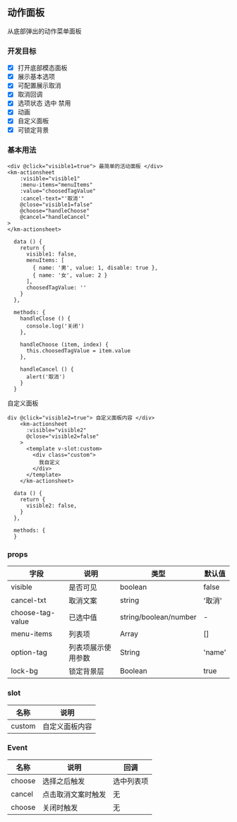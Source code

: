 ## 动作面板
从底部弹出的动作菜单面板
### 开发目标
- [x] 打开底部模态面板
- [x] 展示基本选项
- [x] 可配置展示取消
- [x] 取消回调
- [x] 选项状态 选中 禁用
- [x] 动画
- [x] 自定义面板
- [x] 可锁定背景

### 基本用法
```
<div @click="visible1=true"> 最简单的活动面板 </div>
<km-actionsheet
    :visible="visible1"
    :menu-items="menuItems"
    :value="choosedTagValue"
    :cancel-text="'取消'"
    @close="visible1=false"
    @choose="handleChoose"
    @cancel="handleCancel"
>
</km-actionsheet>
```
```
  data () {
    return {
      visible1: false,
      menuItems: [
        { name: '男', value: 1, disable: true },
        { name: '女', value: 2 }
      ],
      choosedTagValue: ''
    }
  },
  
  methods: {
    handleClose () {
      console.log('关闭')
    },

    handleChoose (item, index) {
      this.choosedTagValue = item.value
    },

    handleCancel () {
      alert('取消')
    }
  }
```
自定义面板
```
div @click="visible2=true"> 自定义面板内容 </div>
    <km-actionsheet
      :visible="visible2"
      @close="visible2=false"
    >
      <template v-slot:custom>
        <div class="custom">
          我自定义
        </div>
      </template>
    </km-actionsheet>
```
```
  data () {
    return {
      visible2: false,
    }
  },
  
  methods: {
  }
```
### props
| 字段             | 说明               | 类型                  | 默认值 |
| ---------------- | ------------------ | --------------------- | ------ |
| visible          | 是否可见           | boolean               | false  |
| cancel-txt       | 取消文案           | string                | '取消' |
| choose-tag-value | 已选中值           | string/boolean/number |    -   |
| menu-items       | 列表项             | Array                 | []     |
| option-tag       | 列表项展示使用参数 | String                | 'name' |
| lock-bg  | 锁定背景层 | Boolean                | true |

### slot
| 名称             | 说明               |
| ---------------- | ------------------ |
| custom          | 自定义面板内容       |

### Event

| 名称             | 说明               | 回调               |
| ---------------- | ------------------ | ------------------ |
| choose          | 选择之后触发         | 选中列表项|
| cancel          | 点击取消文案时触发   | 无 |
| choose          | 关闭时触发           | 无 |
 